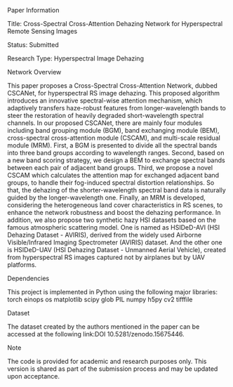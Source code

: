 Paper Information

Title: Cross-Spectral Cross-Attention Dehazing Network for Hyperspectral Remote Sensing Images

Status: Submitted 

Research Type: Hyperspectral Image Dehazing


Network Overview

This paper proposes a Cross-Spectral Cross-Attention Network, dubbed CSCANet, for hyperspectral RS image dehazing. This proposed algorithm introduces an innovative spectral-wise attention mechanism, which adaptively transfers haze-robust features from longer-wavelength bands to steer the restoration of heavily degraded short-wavelength spectral channels. In our proposed CSCANet, there are mainly four modules including band grouping module (BGM), band exchanging module (BEM), cross-spectral cross-attention module (CSCAM), and multi-scale residual module (MRM). First, a BGM is presented to divide all the spectral bands into three band groups according to wavelength ranges. Second, based on a new band scoring strategy, we design a BEM to exchange spectral bands between each pair of adjacent band groups. Third, we propose a novel CSCAM which calculates the attention map for exchanged adjacent band groups, to handle their fog-induced spectral distortion relationships. So that, the dehazing of the shorter-wavelength spectral band data is naturally guided by the longer-wavelength one. Finally, an MRM is developed, considering the heterogeneous land cover characteristics in RS scenes, to enhance the network robustness and boost the dehazing performance. In addition, we also propose two synthetic hazy HSI datasets based on the famous atmospheric scattering model. One is named as HSIDeD-AVI (HSI Dehazing Dataset - AVIRIS), derived from the widely used Airborne Visible/Infrared Imaging Spectrometer (AVIRIS) dataset. And the other one is HSIDeD-UAV (HSI Dehazing Dataset - Unmanned Aerial Vehicle), created from hyperspectral RS images captured not by airplanes but by UAV platforms.


Dependencies

This project is implemented in Python using the following major libraries:
torch
einops
os
matplotlib
scipy
glob
PIL
numpy
h5py
cv2
tifffile


Dataset

The dataset created by the authors mentioned in the paper can be accessed at the following link:DOI 10.5281/zenodo.15675446.


Note

The code is provided for academic and research purposes only.
This version is shared as part of the submission process and may be updated upon acceptance.
